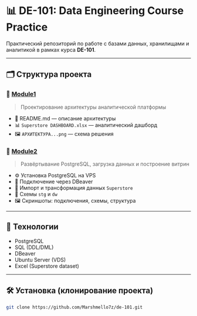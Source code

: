 # 📊 DE-101: Data Engineering Course Practice

Практический репозиторий по работе с базами данных, хранилищами и аналитикой в рамках курса **DE-101**.

---

## 🗂️ Структура проекта

### 📁 [Module1](./Module1)
> Проектирование архитектуры аналитической платформы

- 📎 README.md — описание архитектуры
- 📊 `Superstore DASHBOARD.xlsx` — аналитический дашборд
- 🖼️ `АРХИТЕКТУРА...png` — схема решения

### 📁 [Module2](./Module2)
> Развёртывание PostgreSQL, загрузка данных и построение витрин

- ⚙️ Установка PostgreSQL на VPS
- 🔗 Подключение через DBeaver
- 🧾 Импорт и трансформация данных `Superstore`
- 📁 Схемы `stg` и `dw`
- 🖼️ Скриншоты: подключения, схемы, структура

---

## 🚀 Технологии

- PostgreSQL
- SQL (DDL/DML)
- DBeaver
- Ubuntu Server (VDS)
- Excel (Superstore dataset)

---

## 🛠️ Установка (клонирование проекта)

```bash
git clone https://github.com/Marshmello7z/de-101.git
